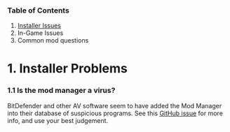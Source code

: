 <!-- TITLE: Support -->
<!-- SUBTITLE: Before you go yell in the #support channel, check these common issues! -->

### Table of Contents
1. [Installer Issues](/1-installer-problems)
2. In-Game Issues
3. Common mod questions

# 1. Installer Problems
### 1.1 Is the mod manager a virus?
BitDefender and other AV software seem to have added the Mod Manager into their database of suspicious programs. See this [GitHub issue](https://github.com/beat-saber-modding-group/BeatSaberModInstaller/issues/20) for more info, and use your best judgement.